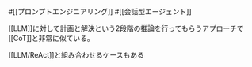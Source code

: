 #[[プロンプトエンジニアリング]] #[[会話型エージェント]]

[[LLM]]に対して計画と解決という2段階の推論を行ってもらうアプローチで[[CoT]]と非常に似ている。

[[LLM/ReAct]]と組み合わせるケースもある